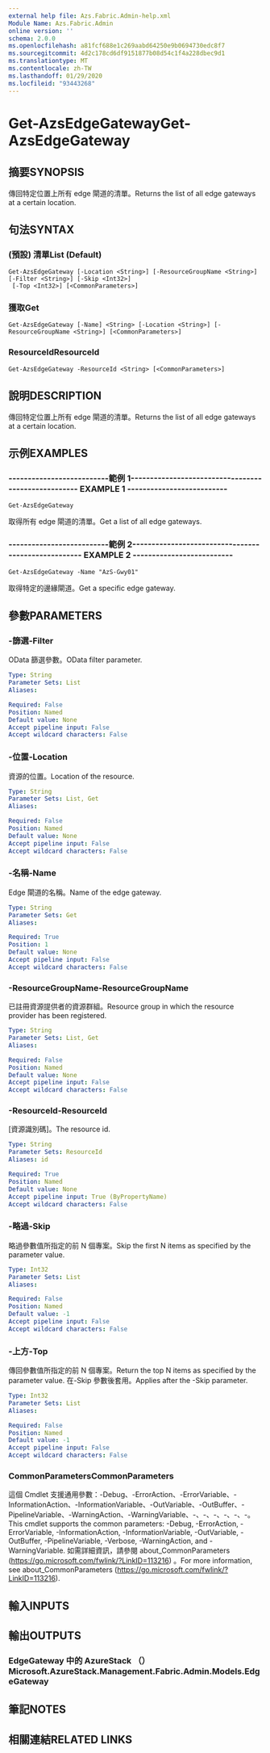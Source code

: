 ```yaml
---
external help file: Azs.Fabric.Admin-help.xml
Module Name: Azs.Fabric.Admin
online version: ''
schema: 2.0.0
ms.openlocfilehash: a81fcf688e1c269aabd64250e9b0694730edc8f7
ms.sourcegitcommit: 4d2c178cd6df9151877b08d54c1f4a228dbec9d1
ms.translationtype: MT
ms.contentlocale: zh-TW
ms.lasthandoff: 01/29/2020
ms.locfileid: "93443268"
---
```

# <span data-ttu-id="4eaa1-101">Get-AzsEdgeGateway</span><span class="sxs-lookup"><span data-stu-id="4eaa1-101">Get-AzsEdgeGateway</span></span>

## <span data-ttu-id="4eaa1-102">摘要</span><span class="sxs-lookup"><span data-stu-id="4eaa1-102">SYNOPSIS</span></span>
<span data-ttu-id="4eaa1-103">傳回特定位置上所有 edge 閘道的清單。</span><span class="sxs-lookup"><span data-stu-id="4eaa1-103">Returns the list of all edge gateways at a certain location.</span></span>

## <span data-ttu-id="4eaa1-104">句法</span><span class="sxs-lookup"><span data-stu-id="4eaa1-104">SYNTAX</span></span>

### <span data-ttu-id="4eaa1-105"> (預設) 清單</span><span class="sxs-lookup"><span data-stu-id="4eaa1-105">List (Default)</span></span>
```
Get-AzsEdgeGateway [-Location <String>] [-ResourceGroupName <String>] [-Filter <String>] [-Skip <Int32>]
 [-Top <Int32>] [<CommonParameters>]
```

### <span data-ttu-id="4eaa1-106">獲取</span><span class="sxs-lookup"><span data-stu-id="4eaa1-106">Get</span></span>
```
Get-AzsEdgeGateway [-Name] <String> [-Location <String>] [-ResourceGroupName <String>] [<CommonParameters>]
```

### <span data-ttu-id="4eaa1-107">ResourceId</span><span class="sxs-lookup"><span data-stu-id="4eaa1-107">ResourceId</span></span>
```
Get-AzsEdgeGateway -ResourceId <String> [<CommonParameters>]
```

## <span data-ttu-id="4eaa1-108">說明</span><span class="sxs-lookup"><span data-stu-id="4eaa1-108">DESCRIPTION</span></span>
<span data-ttu-id="4eaa1-109">傳回特定位置上所有 edge 閘道的清單。</span><span class="sxs-lookup"><span data-stu-id="4eaa1-109">Returns the list of all edge gateways at a certain location.</span></span>

## <span data-ttu-id="4eaa1-110">示例</span><span class="sxs-lookup"><span data-stu-id="4eaa1-110">EXAMPLES</span></span>

### <span data-ttu-id="4eaa1-111">--------------------------範例 1--------------------------</span><span class="sxs-lookup"><span data-stu-id="4eaa1-111">-------------------------- EXAMPLE 1 --------------------------</span></span>
```
Get-AzsEdgeGateway
```

<span data-ttu-id="4eaa1-112">取得所有 edge 閘道的清單。</span><span class="sxs-lookup"><span data-stu-id="4eaa1-112">Get a list of all edge gateways.</span></span>

### <span data-ttu-id="4eaa1-113">--------------------------範例 2--------------------------</span><span class="sxs-lookup"><span data-stu-id="4eaa1-113">-------------------------- EXAMPLE 2 --------------------------</span></span>
```
Get-AzsEdgeGateway -Name "AzS-Gwy01"
```

<span data-ttu-id="4eaa1-114">取得特定的邊緣閘道。</span><span class="sxs-lookup"><span data-stu-id="4eaa1-114">Get a specific edge gateway.</span></span>

## <span data-ttu-id="4eaa1-115">參數</span><span class="sxs-lookup"><span data-stu-id="4eaa1-115">PARAMETERS</span></span>

### <span data-ttu-id="4eaa1-116">-篩選</span><span class="sxs-lookup"><span data-stu-id="4eaa1-116">-Filter</span></span>
<span data-ttu-id="4eaa1-117">OData 篩選參數。</span><span class="sxs-lookup"><span data-stu-id="4eaa1-117">OData filter parameter.</span></span>

```yaml
Type: String
Parameter Sets: List
Aliases: 

Required: False
Position: Named
Default value: None
Accept pipeline input: False
Accept wildcard characters: False
```

### <span data-ttu-id="4eaa1-118">-位置</span><span class="sxs-lookup"><span data-stu-id="4eaa1-118">-Location</span></span>
<span data-ttu-id="4eaa1-119">資源的位置。</span><span class="sxs-lookup"><span data-stu-id="4eaa1-119">Location of the resource.</span></span>

```yaml
Type: String
Parameter Sets: List, Get
Aliases: 

Required: False
Position: Named
Default value: None
Accept pipeline input: False
Accept wildcard characters: False
```

### <span data-ttu-id="4eaa1-120">-名稱</span><span class="sxs-lookup"><span data-stu-id="4eaa1-120">-Name</span></span>
<span data-ttu-id="4eaa1-121">Edge 閘道的名稱。</span><span class="sxs-lookup"><span data-stu-id="4eaa1-121">Name of the edge gateway.</span></span>

```yaml
Type: String
Parameter Sets: Get
Aliases: 

Required: True
Position: 1
Default value: None
Accept pipeline input: False
Accept wildcard characters: False
```

### <span data-ttu-id="4eaa1-122">-ResourceGroupName</span><span class="sxs-lookup"><span data-stu-id="4eaa1-122">-ResourceGroupName</span></span>
<span data-ttu-id="4eaa1-123">已註冊資源提供者的資源群組。</span><span class="sxs-lookup"><span data-stu-id="4eaa1-123">Resource group in which the resource provider has been registered.</span></span>

```yaml
Type: String
Parameter Sets: List, Get
Aliases: 

Required: False
Position: Named
Default value: None
Accept pipeline input: False
Accept wildcard characters: False
```

### <span data-ttu-id="4eaa1-124">-ResourceId</span><span class="sxs-lookup"><span data-stu-id="4eaa1-124">-ResourceId</span></span>
<span data-ttu-id="4eaa1-125">[資源識別碼]。</span><span class="sxs-lookup"><span data-stu-id="4eaa1-125">The resource id.</span></span>

```yaml
Type: String
Parameter Sets: ResourceId
Aliases: id

Required: True
Position: Named
Default value: None
Accept pipeline input: True (ByPropertyName)
Accept wildcard characters: False
```

### <span data-ttu-id="4eaa1-126">-略過</span><span class="sxs-lookup"><span data-stu-id="4eaa1-126">-Skip</span></span>
<span data-ttu-id="4eaa1-127">略過參數值所指定的前 N 個專案。</span><span class="sxs-lookup"><span data-stu-id="4eaa1-127">Skip the first N items as specified by the parameter value.</span></span>

```yaml
Type: Int32
Parameter Sets: List
Aliases: 

Required: False
Position: Named
Default value: -1
Accept pipeline input: False
Accept wildcard characters: False
```

### <span data-ttu-id="4eaa1-128">-上方</span><span class="sxs-lookup"><span data-stu-id="4eaa1-128">-Top</span></span>
<span data-ttu-id="4eaa1-129">傳回參數值所指定的前 N 個專案。</span><span class="sxs-lookup"><span data-stu-id="4eaa1-129">Return the top N items as specified by the parameter value.</span></span>
<span data-ttu-id="4eaa1-130">在-Skip 參數後套用。</span><span class="sxs-lookup"><span data-stu-id="4eaa1-130">Applies after the -Skip parameter.</span></span>

```yaml
Type: Int32
Parameter Sets: List
Aliases: 

Required: False
Position: Named
Default value: -1
Accept pipeline input: False
Accept wildcard characters: False
```

### <span data-ttu-id="4eaa1-131">CommonParameters</span><span class="sxs-lookup"><span data-stu-id="4eaa1-131">CommonParameters</span></span>
<span data-ttu-id="4eaa1-132">這個 Cmdlet 支援通用參數：-Debug、-ErrorAction、-ErrorVariable、-InformationAction、-InformationVariable、-OutVariable、-OutBuffer、-PipelineVariable、-WarningAction、-WarningVariable、-、-、-、-、-、-。</span><span class="sxs-lookup"><span data-stu-id="4eaa1-132">This cmdlet supports the common parameters: -Debug, -ErrorAction, -ErrorVariable, -InformationAction, -InformationVariable, -OutVariable, -OutBuffer, -PipelineVariable, -Verbose, -WarningAction, and -WarningVariable.</span></span> <span data-ttu-id="4eaa1-133">如需詳細資訊，請參閱 about_CommonParameters (https://go.microsoft.com/fwlink/?LinkID=113216) 。</span><span class="sxs-lookup"><span data-stu-id="4eaa1-133">For more information, see about_CommonParameters (https://go.microsoft.com/fwlink/?LinkID=113216).</span></span>

## <span data-ttu-id="4eaa1-134">輸入</span><span class="sxs-lookup"><span data-stu-id="4eaa1-134">INPUTS</span></span>

## <span data-ttu-id="4eaa1-135">輸出</span><span class="sxs-lookup"><span data-stu-id="4eaa1-135">OUTPUTS</span></span>

### <span data-ttu-id="4eaa1-136">EdgeGateway 中的 AzureStack （）</span><span class="sxs-lookup"><span data-stu-id="4eaa1-136">Microsoft.AzureStack.Management.Fabric.Admin.Models.EdgeGateway</span></span>

## <span data-ttu-id="4eaa1-137">筆記</span><span class="sxs-lookup"><span data-stu-id="4eaa1-137">NOTES</span></span>

## <span data-ttu-id="4eaa1-138">相關連結</span><span class="sxs-lookup"><span data-stu-id="4eaa1-138">RELATED LINKS</span></span>

